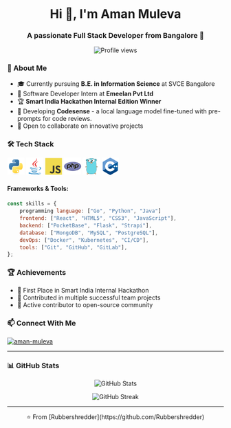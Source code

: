 <h1 align="center">Hi 👋, I'm Aman Muleva</h1>
<h3 align="center">A passionate Full Stack Developer from Bangalore 🚀</h3>

<p align="center">
  <img src="https://komarev.com/ghpvc/?username=rubbershredder&label=Profile%20views&color=0e75b6&style=flat" alt="Profile views" />
</p>

### 🌟 About Me
- 🎓 Currently pursuing **B.E. in Information Science** at SVCE Bangalore
- 💼 Software Developer Intern at **Emeelan Pvt Ltd**
- 🏆 **Smart India Hackathon Internal Edition Winner**
- 🔭 Developing **Codesense** - a local language model fine-tuned with pre-prompts for code reviews.
- 👯 Open to collaborate on innovative projects

### 🛠️ Tech Stack

<p align="left">
<img src="https://raw.githubusercontent.com/devicons/devicon/master/icons/python/python-original.svg" alt="python" width="40" height="40"/>
<img src="https://raw.githubusercontent.com/devicons/devicon/master/icons/java/java-original.svg" alt="java" width="40" height="40"/>
<img src="https://raw.githubusercontent.com/devicons/devicon/master/icons/javascript/javascript-original.svg" alt="javascript" width="40" height="40"/>
<img src="https://raw.githubusercontent.com/devicons/devicon/master/icons/php/php-original.svg" alt="php" width="40" height="40"/>
<img src="https://raw.githubusercontent.com/devicons/devicon/master/icons/go/go-original.svg" alt="go" width="40" height="40"/>
<img src="https://raw.githubusercontent.com/devicons/devicon/master/icons/cplusplus/cplusplus-original.svg" alt="cplusplus" width="40" height="40"/>
</p>

#### Frameworks & Tools:
```javascript
const skills = {
    programming language: ["Go", "Python", "Java"]
    frontend: ["React", "HTML5", "CSS3", "JavaScript"],
    backend: ["PocketBase", "Flask", "Strapi"],
    database: ["MongoDB", "MySQL", "PostgreSQL"],
    devOps: ["Docker", "Kubernetes", "CI/CD"],
    tools: ["Git", "GitHub", "GitLab"],
};
```

### 🏆 Achievements
- 🥇 First Place in Smart India Internal Hackathon
- 👥 Contributed in multiple successful team projects
- 🌟 Active contributor to open-source community

### 📫 Connect With Me
<p align="left">
<a href="https://linkedin.com/in/aman-muleva-57b26b23a" target="blank"><img align="center" src="https://raw.githubusercontent.com/rahuldkjain/github-profile-readme-generator/master/src/images/icons/Social/linked-in-alt.svg" alt="aman-muleva" height="30" width="40" /></a>
</p>

---

### 📊 GitHub Stats

<p align="center">
  <img src="https://github-readme-stats.vercel.app/api?username=rubbershredder&show_icons=true&theme=radical" alt="GitHub Stats" />
</p>

<p align="center">
  <img src="https://github-readme-streak-stats.herokuapp.com/?user=rubbershredder&theme=radical" alt="GitHub Streak" />
</p>

---

<p align="center">⭐️ From [Rubbershredder](https://github.com/Rubbershredder)</p>
